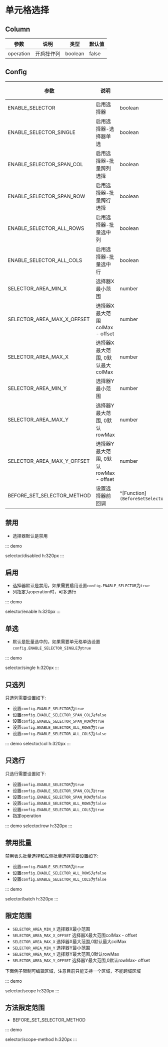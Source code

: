 # 单元格选择

## Column

| 参数      | 说明       | 类型    | 默认值 |
| --------- | ---------- | ------- | ------ |
| operation | 开启操作列 | boolean | false  |

## Config

| 参数                       | 说明                                   | 类型    | 默认值 |
| -------------------------- | -------------------------------------- | ------- | ------ |
| ENABLE_SELECTOR            | 启用选择器                             | boolean | false  |
| ENABLE_SELECTOR_SINGLE     | 启用选择器-选择器单选                  | boolean | false  |
| ENABLE_SELECTOR_SPAN_COL   | 启用选择器-批量跨列选择                | boolean | true   |
| ENABLE_SELECTOR_SPAN_ROW   | 启用选择器-批量跨行选择                | boolean | true   |
| ENABLE_SELECTOR_ALL_ROWS   | 启用选择器-批量选中列                  | boolean | true   |
| ENABLE_SELECTOR_ALL_COLS   | 启用选择器-批量选中行                  | boolean | true   |
| SELECTOR_AREA_MIN_X        | 选择器X最小范围                        | number  | 0      |
| SELECTOR_AREA_MAX_X_OFFSET | 选择器X最大范围 colMax - offset        | number  | 0      |
| SELECTOR_AREA_MAX_X        | 选择器X最大范围, 0默认最大 colMax      | number  | 0      |
| SELECTOR_AREA_MIN_Y        | 选择器Y最小范围                        | number  | 0      |
| SELECTOR_AREA_MAX_Y        | 选择器Y最大范围, 0默认 rowMax          | number  | 0      |
| SELECTOR_AREA_MAX_Y_OFFSET | 选择器Y最大范围, 0默认 rowMax - offset | number  | 0      |
| BEFORE_SET_SELECTOR_METHOD | 设置选择器前回调 | ^[Function]`(BeforeSetSelectorParams)=>BeforeSetSelectorParams\|viod` | — |


## 禁用

-   选择器默认是禁用

::: demo

selector/disabled
h:320px
:::

## 启用

-   选择器默认是禁用，如果需要启用设置`config.ENABLE_SELECTOR`为`true`
-   列指定为operation时，可多选行

::: demo

selector/enable
h:320px
:::

## 单选

-   默认是批量选中的，如果需要单元格单选设置`config.ENABLE_SELECTOR_SINGLE`为`true`

::: demo

selector/single
h:320px
:::

## 只选列

只选列需要设置如下:

-   设置`config.ENABLE_SELECTOR`为`true`
-   设置`config.ENABLE_SELECTOR_SPAN_COL`为`false`
-   设置`config.ENABLE_SELECTOR_SPAN_ROW`为`true`
-   设置`config.ENABLE_SELECTOR_ALL_ROWS`为`true`
-   设置`config.ENABLE_SELECTOR_ALL_COLS`为`false`

::: demo
selector/col
h:320px
:::

## 只选行

只选行需要设置如下:

-   设置`config.ENABLE_SELECTOR`为`true`
-   设置`config.ENABLE_SELECTOR_SPAN_COL`为`true`
-   设置`config.ENABLE_SELECTOR_SPAN_ROW`为`false`
-   设置`config.ENABLE_SELECTOR_ALL_ROWS`为`false`
-   设置`config.ENABLE_SELECTOR_ALL_COLS`为`true`
-   指定operation


::: demo
selector/row
h:320px
:::

## 禁用批量

禁用表头批量选择和左侧批量选择需要设置如下:

-   设置`config.ENABLE_SELECTOR`为`true`
-   设置`config.ENABLE_SELECTOR_ALL_ROWS`为`false`
-   设置`config.ENABLE_SELECTOR_ALL_COLS`为`false` 

::: demo

selector/batch
h:320px
:::

## 限定范围
-   `SELECTOR_AREA_MIN_X` 选择器X最小范围
-   `SELECTOR_AREA_MAX_X_OFFSET` 选择器X最大范围colMax - offset
-   `SELECTOR_AREA_MAX_X` 选择器X最大范围,0默认最大colMax
-   `SELECTOR_AREA_MIN_Y` 选择器Y最小范围
-   `SELECTOR_AREA_MAX_Y` 选择器Y最大范围,0默认rowMax
-   `SELECTOR_AREA_MAX_Y_OFFSET` 选择器Y最大范围,0默认rowMax- offset

下面例子限制可编辑区域，注意目前只能支持一个区域，不能跨域区域

::: demo

selector/scope
h:320px
:::


## 方法限定范围
- BEFORE_SET_SELECTOR_METHOD

::: demo

selector/scope-method
h:320px
:::
